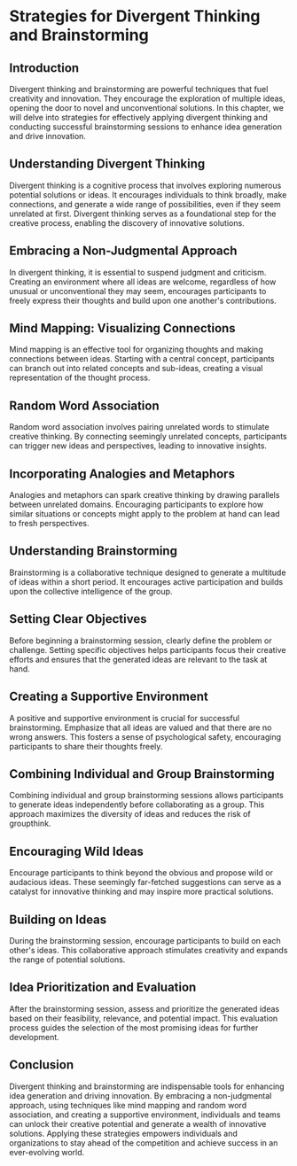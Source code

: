 # Strategies for Divergent Thinking and Brainstorming

## Introduction

Divergent thinking and brainstorming are powerful techniques that fuel creativity and innovation. They encourage the exploration of multiple ideas, opening the door to novel and unconventional solutions. In this chapter, we will delve into strategies for effectively applying divergent thinking and conducting successful brainstorming sessions to enhance idea generation and drive innovation.

## Understanding Divergent Thinking

Divergent thinking is a cognitive process that involves exploring numerous potential solutions or ideas. It encourages individuals to think broadly, make connections, and generate a wide range of possibilities, even if they seem unrelated at first. Divergent thinking serves as a foundational step for the creative process, enabling the discovery of innovative solutions.

## Embracing a Non-Judgmental Approach

In divergent thinking, it is essential to suspend judgment and criticism. Creating an environment where all ideas are welcome, regardless of how unusual or unconventional they may seem, encourages participants to freely express their thoughts and build upon one another's contributions.

## Mind Mapping: Visualizing Connections

Mind mapping is an effective tool for organizing thoughts and making connections between ideas. Starting with a central concept, participants can branch out into related concepts and sub-ideas, creating a visual representation of the thought process.

## Random Word Association

Random word association involves pairing unrelated words to stimulate creative thinking. By connecting seemingly unrelated concepts, participants can trigger new ideas and perspectives, leading to innovative insights.

## Incorporating Analogies and Metaphors

Analogies and metaphors can spark creative thinking by drawing parallels between unrelated domains. Encouraging participants to explore how similar situations or concepts might apply to the problem at hand can lead to fresh perspectives.

## Understanding Brainstorming

Brainstorming is a collaborative technique designed to generate a multitude of ideas within a short period. It encourages active participation and builds upon the collective intelligence of the group.

## Setting Clear Objectives

Before beginning a brainstorming session, clearly define the problem or challenge. Setting specific objectives helps participants focus their creative efforts and ensures that the generated ideas are relevant to the task at hand.

## Creating a Supportive Environment

A positive and supportive environment is crucial for successful brainstorming. Emphasize that all ideas are valued and that there are no wrong answers. This fosters a sense of psychological safety, encouraging participants to share their thoughts freely.

## Combining Individual and Group Brainstorming

Combining individual and group brainstorming sessions allows participants to generate ideas independently before collaborating as a group. This approach maximizes the diversity of ideas and reduces the risk of groupthink.

## Encouraging Wild Ideas

Encourage participants to think beyond the obvious and propose wild or audacious ideas. These seemingly far-fetched suggestions can serve as a catalyst for innovative thinking and may inspire more practical solutions.

## Building on Ideas

During the brainstorming session, encourage participants to build on each other's ideas. This collaborative approach stimulates creativity and expands the range of potential solutions.

## Idea Prioritization and Evaluation

After the brainstorming session, assess and prioritize the generated ideas based on their feasibility, relevance, and potential impact. This evaluation process guides the selection of the most promising ideas for further development.

## Conclusion

Divergent thinking and brainstorming are indispensable tools for enhancing idea generation and driving innovation. By embracing a non-judgmental approach, using techniques like mind mapping and random word association, and creating a supportive environment, individuals and teams can unlock their creative potential and generate a wealth of innovative solutions. Applying these strategies empowers individuals and organizations to stay ahead of the competition and achieve success in an ever-evolving world.
